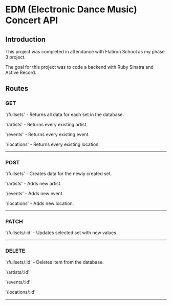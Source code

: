 # EDM (Electronic Dance Music) Concert API

## Introduction

This project was completed in attendance with Flatiron School as my phase 3 project.

The goal for this project was to code a backend with Ruby Sinatra and Active Record.

## Routes

### GET

'/fullsets' - Returns all data for each set in the database.

'/artists' - Returns every existing artist.

'/events' - Returns every existing event.

'/locations' - Returns every existing location.

------------------

### POST

'/fullsets' - Creates data for the newly created set.

'/artists' - Adds new artist.

'/events' - Adds new event.

'/locations' - Adds new location.

------------------

### PATCH

'/fullsets/:id' - Updates selected set with new values.

------------------

### DELETE

'/fullsets/:id' - Deletes item from the database.

'/artists/:id'

'/events/:id'

'/locations/:id'

------------------